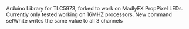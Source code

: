 Arduino Library for TLC5973, forked to work on MadlyFX PropPixel LEDs.
Currently only tested working on 16MHZ processors.
New command setWhite writes the same value to all 3 channels
